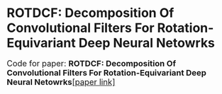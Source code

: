 # ROTDCF: Decomposition Of Convolutional Filters For Rotation-Equivariant Deep Neural Netowrks
<font size=4>Code for paper: **ROTDCF: Decomposition Of Convolutional Filters For Rotation-Equivariant Deep Neural Netowrks**[[paper link]](https://openreview.net/pdf?id=H1gTEj09FX)

</font>
